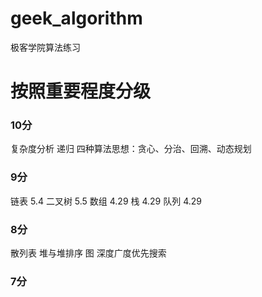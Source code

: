 # geek_algorithm
极客学院算法练习

# 按照重要程度分级
### 10分
复杂度分析
递归
四种算法思想：贪心、分治、回溯、动态规划
### 9分
链表 5.4
二叉树 5.5
数组 4.29
栈 4.29
队列 4.29
### 8分
散列表
堆与堆排序
图
深度广度优先搜索
### 7分
